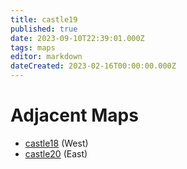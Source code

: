 ```yaml
---
title: castle19
published: true
date: 2023-09-10T22:39:01.000Z
tags: maps
editor: markdown
dateCreated: 2023-02-16T00:00:00.000Z
---
```



# Adjacent Maps
 * [castle18](/maps/castle18) (West)
 * [castle20](/maps/castle20) (East)
